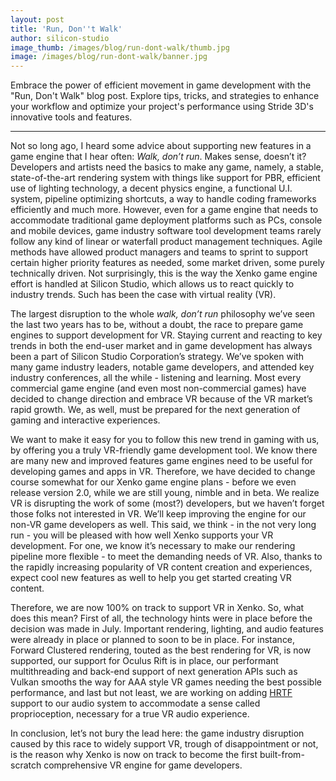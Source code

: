 ```yaml
---
layout: post
title: 'Run, Don''t Walk'
author: silicon-studio
image_thumb: /images/blog/run-dont-walk/thumb.jpg
image: /images/blog/run-dont-walk/banner.jpg
---
```


Embrace the power of efficient movement in game development with the "Run, Don't Walk" blog post. Explore tips, tricks, and strategies to enhance your workflow and optimize your project's performance using Stride 3D's innovative tools and features.

 ---

Not so long ago, I heard some advice about supporting new features in a game engine that I hear often: *Walk, don’t run*. Makes sense, doesn’t it? Developers and artists need the basics to make any game, namely, a stable, state-of-the-art rendering system with things like support for PBR, efficient use of lighting technology, a decent physics engine, a functional U.I. system,  pipeline optimizing shortcuts, a way to handle coding frameworks efficiently and much more. However, even for a game engine that needs to accommodate traditional game deployment platforms such as PCs, console and mobile devices, game industry software tool development teams rarely follow any kind of linear or waterfall product management techniques. Agile methods have allowed product managers and teams to sprint to support certain higher priority features as needed, some market driven, some purely technically driven. Not surprisingly, this is the way the Xenko game engine effort is handled at Silicon Studio, which allows us to react quickly to industry trends. Such has been the case with virtual reality (VR).


The largest disruption to the whole *walk, don’t run* philosophy we’ve seen the last two years has to be, without a doubt, the race to prepare game engines to support development for VR. Staying current and reacting to key trends in both the end-user market and in game development has always been a part of Silicon Studio Corporation’s strategy. We’ve spoken with many game industry leaders, notable game developers, and attended key industry conferences, all the while - listening and learning. Most every commercial game engine (and even most non-commercial games) have decided to change direction and embrace VR because of the VR market’s rapid growth. We, as well, must be prepared for the next generation of gaming and interactive experiences. 


We want to make it easy for you to follow this new trend in gaming with us, by offering you a truly VR-friendly game development tool. We know there are many new and improved features game engines need to be useful for developing games and apps in VR. Therefore, we have decided to change course somewhat for our Xenko game engine plans - before we even release version 2.0, while we are still young, nimble and in beta. We realize VR is disrupting the work of some (most?) developers, but we haven’t forget those folks not interested in VR. We’ll keep improving the engine for our non-VR game developers as well. This said, we think - in the not very long run - you will be pleased with how well Xenko supports your VR development.  For one, we know it’s necessary to make our rendering pipeline more flexible - to meet the demanding needs of VR. Also, thanks to the rapidly increasing popularity of VR content creation and experiences, expect cool new features as well to help you get started creating VR content.


Therefore, we are now 100% on track to support VR in Xenko. So, what does this mean? First of all, the technology hints were in place before the decision was made in July. Important rendering, lighting, and audio features were already in place or planned to soon to be in place. For instance, Forward Clustered rendering, touted as the best rendering for VR, is now supported, our support for Oculus Rift is in place, our performant multithreading and back-end support of next generation APIs such as Vulkan smooths the way for AAA style VR games needing the best possible performance, and last but not least, we are working on adding [HRTF](http://www.bitoutsidethebox.com/shabda/hrtf-info/) support to our audio system to accommodate a sense called proprioception, necessary for a true VR audio experience.


In conclusion, let’s not bury the lead here: the game industry disruption caused by this race to widely support VR, trough of disappointment or not, is the reason why Xenko is now on track to become the first built-from-scratch comprehensive VR engine for game developers. 